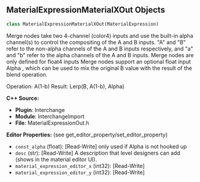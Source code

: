 ## MaterialExpressionMaterialXOut Objects

```python
class MaterialExpressionMaterialXOut(MaterialExpression)
```

Merge nodes take two 4-channel (color4) inputs and use the built-in alpha channel(s) to control the
compositing of the A and B inputs. "A" and "B" refer to the non-alpha channels of the A and B inputs respectively,
and "a" and "b" refer to the alpha channels of the A and B inputs.
Merge nodes are only defined for float4 inputs
Merge nodes support an optional float input Alpha , which can be used to mix the
original B value with the result of the blend operation.

Operation: A(1-b)
Result: Lerp(B, A(1-b), Alpha)

**C++ Source:**

- **Plugin**: Interchange
- **Module**: InterchangeImport
- **File**: MaterialExpressionOut.h

**Editor Properties:** (see get_editor_property/set_editor_property)

- ``const_alpha`` (float):  [Read-Write] only used if Alpha is not hooked up
- ``desc`` (str):  [Read-Write] A description that level designers can add (shows in the material editor UI).
- ``material_expression_editor_x`` (int32):  [Read-Write]
- ``material_expression_editor_y`` (int32):  [Read-Write]

<a id="unreal.MaterialExpressionOut"></a>
